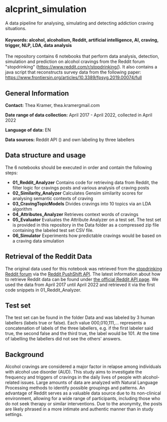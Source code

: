 # alcprint_simulation
A data pipeline for analysing, simulating and detecting addiction craving situations. 

#### Keywords: alcohol, alcoholism, Reddit, artificial intelligence, AI, craving, trigger, NLP, LDA, data analysis

The repository contains 6 notebooks that perform data analysis, detection, simulation and prediction on alcohol cravings from the Reddit forum "stopdrinking" (https://www.reddit.com/r/stopdrinking/). It also contains a java script that reconstructs survey data from the following paper: https://www.frontiersin.org/articles/10.3389/fpsyg.2019.00074/full 

## General Information

**Contact:**      Thea Kramer, thea.kramer<at>gmail.com

**Date range of data collection:**  April 2017 - April 2022, collected in April 2022

**Language of data:** EN

**Data sources:** Reddit API () and own labeling by three labellers

## Data structure and usage

The 6 notebooks should be executed in order and contain the following steps:

- **01_Reddit_Analyzer** Contains code for retrieving data from Reddit, the filter logic for cravings posts and various analysis of craving posts
- **02_Similarity_Analyzer** Calculates Gensim similarity scores for analysing semantic contexts of craving
- **03_CravingTopicModels** Divides cravings into 10 topics via an LDA algorithm
- **04_Attributes_Analyzer** Retrieves context words of cravings
- **05_Evaluator** Evaluates the Attribute Analyzer on a test set. The test set is provided in this repository in the Data folder as a compressed zip file containing the labeled test set CSV file.
- **06_Simulator** Experiments how predictable cravings would be based on a craving data simulation

## Retrieval of the Reddit Data
The original data used for this notebook was retrieved from the [stopdrinking Reddit forum](https://www.reddit.com/r/stopdrinking/) via the [Reddit PushShift API](https://github.com/pushshift/api). The latest information about how to retrieve Reddit data can be found under [the official Reddit API page](https://www.reddit.com/dev/api/). We used the data from April 2017 until April 2022 and retrieved it via the first code snippets in 01_Reddit_Analyzer.

## Test set
The test set can be found in the folder Data and was labeled by 3 human labellers (labels true or false). Each value 000,010,111,... represents a concatenation of labels of the three labellers, e.g. if the first labeler said true, the second false and the third true, the label would be 101. At the time of labelling the labellers did not see the others' answers.

## Background
Alcohol cravings are considered a major factor in relapse among individuals with alcohol use disorder (AUD). This study aims to investigate the frequency and triggers of cravings in the daily lives of people with alcohol-related issues. Large amounts of data are analyzed with Natural Language Processing methods to identify possible groupings and patterns. An advantage of Reddit serves as a valuable data source due to its non-clinical environment, allowing for a wide range of participants, including those who do not seek therapy or similar interventions. Due to the anonymity, the posts are likely phrased in a more intimate and authentic manner than in study settings. 

